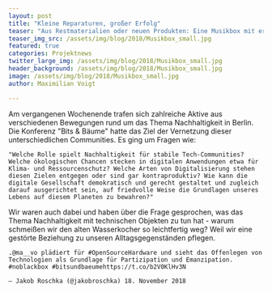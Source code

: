 ```yaml
---
layout: post
title: "Kleine Reparaturen, großer Erfolg"
teaser: "Aus Restmaterialien oder neuen Produkten: Eine Musikbox mit erstklassigem Sound ist schnell gebaut - eine Anleitung."
teaser_img_src: /assets/img/blog/2018/Musikbox_small.jpg
featured: true
categories: Projektnews
twitter_large_img: /assets/img/blog/2018/Musikbox_small.jpg
header_background: /assets/img/blog/2018/Musikbox_small.jpg
image: /assets/img/blog/2018/Musikbox_small.jpg
author: Maximilian Voigt

---
```

Am vergangenen Wochenende trafen sich zahlreiche Aktive aus verschiedenen Bewegungen rund um das Thema Nachhaltigkeit in Berlin. Die Konferenz "Bits & Bäume" hatte das Ziel der Vernetzung dieser unterschiedlichen Communities. Es ging um Fragen wie:

    "Welche Rolle spielt Nachhaltigkeit für stabile Tech-Communities? Welche ökologischen Chancen stecken in digitalen Anwendungen etwa für Klima- und Ressourcenschutz? Welche Arten von Digitalisierung stehen diesen Zielen entgegen oder sind gar kontraproduktiv? Wie kann die digitale Gesellschaft demokratisch und gerecht gestaltet und zugleich darauf ausgerichtet sein, auf friedvolle Weise die Grundlagen unseres Lebens auf diesem Planeten zu bewahren?"

Wir waren auch dabei und haben über die Frage gesprochen, was das Thema Nachhaltigkeit mit technischen Objekten zu tun hat - warum schmeißen wir den alten Wasserkocher so leichtfertig weg? Weil wir eine gestörte Beziehung zu unseren Alltagsgegenständen pflegen.

    .@ma__vo plädiert für #OpenSourceHardware und sieht das Offenlegen von Technologien als Grundlage für Partizipation und Emanzipation. #noblackbox #bitsundbaeumehttps://t.co/b2V0KlHv3N

    — Jakob Roschka (@jakobroschka) 18. November 2018

<script>

Um das zu ändern, müssen wir an unseren Vorstellungen arbeiten und die Geräte aufschrauben. Dafür brauchen wir offene Werkstätten und Open Hardware:

Viel mehr Details gibt es in der Aufzeichnung des Talks:

